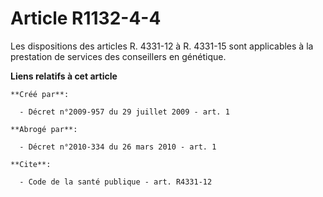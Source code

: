 # Article R1132-4-4

Les dispositions des articles R. 4331-12 à R. 4331-15 sont applicables à la prestation de services des conseillers en
génétique.

**Liens relatifs à cet article**

	**Créé par**:

	  - Décret n°2009-957 du 29 juillet 2009 - art. 1

	**Abrogé par**:

	  - Décret n°2010-334 du 26 mars 2010 - art. 1

	**Cite**:

	  - Code de la santé publique - art. R4331-12
